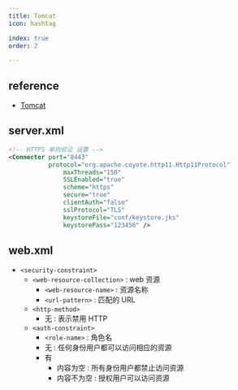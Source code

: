 ```yaml
---
title: Tomcat
icon: hashtag

index: true
order: 2

---
```


<!-- more -->

## reference

- [Tomcat](https://github.com/apache/tomcat)

## server.xml

```xml
<!-- HTTPS 单向验证 设置 -->
<Connector port="8443" 
           protocol="org.apache.coyote.http11.Http11Protocol"
               maxThreads="150" 
               SSLEnabled="true" 
               scheme="https" 
               secure="true"
               clientAuth="false" 
               sslProtocol="TLS" 
               keystoreFile="conf/keystore.jks" 
               keystorePass="123456" />
```

## web.xml

- `<security-constraint>`
    * `<web-resource-collection>` : web 资源
        + `<web-resource-name>` : 资源名称
        + `<url-pattern>` : 匹配的 URL 
    * `<http-method>` 
        + 无 : 表示禁用 HTTP 
    * `<auth-constraint>`
        + `<role-name>` : 角色名
        + 无 : 任何身份用户都可以访问相应的资源
        + 有 
            - 内容为空 : 所有身份用户都禁止访问资源
            - 内容不为空 : 授权用户可以访问资源